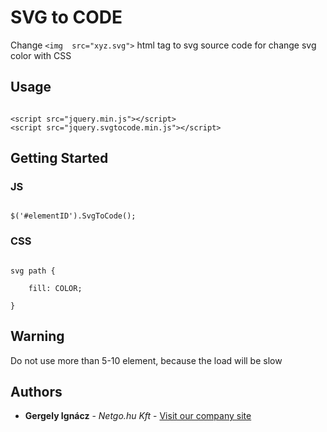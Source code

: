 
# SVG to CODE

  

Change ```<img  src="xyz.svg">``` html tag to svg source code for change svg color with CSS

## Usage

```

<script src="jquery.min.js"></script>
<script src="jquery.svgtocode.min.js"></script>

```
  

## Getting Started

### JS

```

$('#elementID').SvgToCode();

```

### CSS

```

svg path {

	fill: COLOR;

}

```

## Warning

Do not use more than 5-10 element, because the load will be slow

## Authors

  

* **Gergely Ignácz** - *Netgo.hu Kft* - [Visit our company site](https://netgo.hu)
